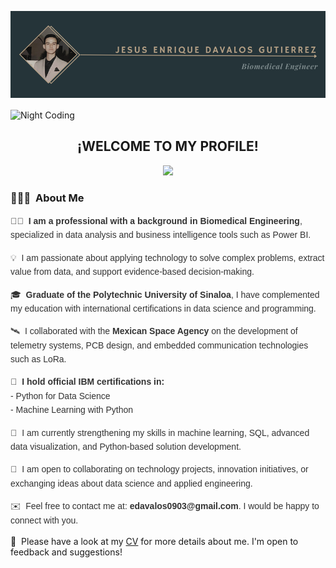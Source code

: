 ![Aditya Kanoi Banner](https://github.com/EnriqueDavalos1949/EnriqueDavalos1949/blob/main/Resources/Jesus%20Enrique%20Davalos%20gutierrez.png?raw=true)

<img alt="Night Coding" src="./assets/Hand%20Wave.gif" width='40' align="center"/>
<h2 align="center">¡WELCOME TO MY PROFILE!</h2>
<p align="center">
  <a href="https://skillicons.dev">
    <img src="https://skillicons.dev/icons?i=github,mysql,python,r,sklearn,c,grafana" />
  </a>
</p>
<!-- ## 👋 &nbsp;Hey there! I'm Enrique Dávalos -->

### 👨🏻‍💻 &nbsp;About Me

<div style="font-family: Arial, sans-serif; line-height: 1.6; color: #333;">
  <p>👨‍💻 &nbsp;<strong>I am a professional with a background in Biomedical Engineering</strong>, specialized in data analysis and business intelligence tools such as Power BI.</p>

  <p>💡 &nbsp;I am passionate about applying technology to solve complex problems, extract value from data, and support evidence-based decision-making.</p>

  <p>🎓 &nbsp;<strong>Graduate of the Polytechnic University of Sinaloa</strong>, I have complemented my education with international certifications in data science and programming.</p>

  <p>🛰️ &nbsp;I collaborated with the <strong>Mexican Space Agency</strong> on the development of telemetry systems, PCB design, and embedded communication technologies such as LoRa.</p>

  <p>📜 &nbsp;<strong>I hold official IBM certifications in:</strong><br>
  - Python for Data Science<br>
  - Machine Learning with Python</p>

  <p>🌱 &nbsp;I am currently strengthening my skills in machine learning, SQL, advanced data visualization, and Python-based solution development.</p>

  <p>💬 &nbsp;I am open to collaborating on technology projects, innovation initiatives, or exchanging ideas about data science and applied engineering.</p>

  <p>✉️ &nbsp;Feel free to contact me at: <strong>edavalos0903@gmail.com</strong>. I would be happy to connect with you.</p>
</div>


📄 &nbsp;Please have a look at my [CV](https://github.com/EnriqueDavalos1949/EnriqueDavalos1949/blob/main/Resources/CV%20Enrique%20D%C3%A1valos%20-%20EN.pdf) for more details about me. I'm open to feedback and suggestions!
